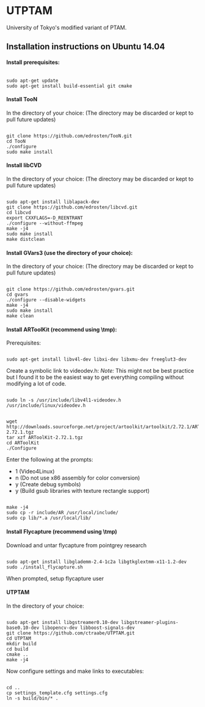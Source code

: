 UTPTAM
======

University of Tokyo's modified variant of PTAM.

Installation instructions on Ubuntu 14.04
-----------------------------------------

#### Install prerequisites:

<pre><code>
sudo apt-get update
sudo apt-get install build-essential git cmake
</code></pre>

#### Install TooN

In the directory of your choice:
(The directory may be discarded or kept to pull future updates)
<pre><code>
git clone https://github.com/edrosten/TooN.git
cd TooN
./configure
sudo make install
</code></pre>


#### Install libCVD

In the directory of your choice:
(The directory may be discarded or kept to pull future updates)
<pre><code>
sudo apt-get install liblapack-dev
git clone https://github.com/edrosten/libcvd.git
cd libcvd
export CXXFLAGS=-D_REENTRANT
./configure --without-ffmpeg
make -j4
sudo make install
make distclean
</code></pre>

#### Install GVars3 (use the directory of your choice):

In the directory of your choice:
(The directory may be discarded or kept to pull future updates)
<pre><code>
git clone https://github.com/edrosten/gvars.git
cd gvars
./configure --disable-widgets
make -j4
sudo make install
make clean
</code></pre>

#### Install ARToolKit (recommend using \tmp):

Prerequisites:
<pre><code>
sudo apt-get install libv4l-dev libxi-dev libxmu-dev freeglut3-dev
</code></pre>

Create a symbolic link to videodev.h:
*Note:* This might not be best practice but I found it to be the easiest way to
get everything compiling without modifying a lot of code.
<pre><code>
sudo ln -s /usr/include/libv4l1-videodev.h /usr/include/linux/videodev.h
</code></pre>

<pre><code>
wget http://downloads.sourceforge.net/project/artoolkit/artoolkit/2.72.1/ARToolKit-2.72.1.tgz
tar xzf ARToolKit-2.72.1.tgz
cd ARToolKit
./Configure
</code></pre>
Enter the following at the prompts:
- 1 (Video4Linux)
- n (Do not use x86 assembly for color conversion)
- y (Create debug symbols)
- y (Build gsub libraries with texture rectangle support)

<pre><code>
make -j4
sudo cp -r include/AR /usr/local/include/
sudo cp lib/*.a /usr/local/lib/
</code></pre>

#### Install Flycapture (recommend using \tmp)

Download and untar flycapture from pointgrey research
<pre><code>
sudo apt-get install libglademm-2.4-1c2a libgtkglextmm-x11-1.2-dev
sudo ./install_flycapture.sh
</code></pre>
When prompted, setup flycapture user

#### UTPTAM

In the directory of your choice:
<pre><code>
sudo apt-get install libgstreamer0.10-dev libgstreamer-plugins-base0.10-dev libopencv-dev libboost-signals-dev
git clone https://github.com/ctraabe/UTPTAM.git
cd UTPTAM
mkdir build
cd build
cmake ..
make -j4
</code></pre>

Now configure settings and make links to executables:
<pre><code>
cd ..
cp settings_template.cfg settings.cfg
ln -s build/bin/* .
</code></pre>
